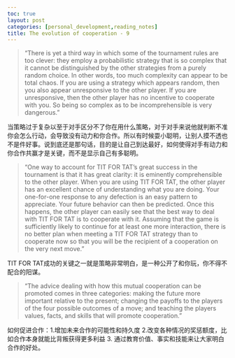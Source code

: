 ```yaml
---
toc: true
layout: post
categories: [personal_development,reading_notes]
title: The evolution of cooperation - 9
---
```

> “There is yet a third way in which some of the tournament rules are too clever: they employ a probabilistic strategy that is so complex that it cannot be distinguished by the other strategies from a purely random choice. In other words, too much complexity can appear to be total chaos. If you are using a strategy which appears random, then you also appear unresponsive to the other player. If you are unresponsive, then the other player has no incentive to cooperate with you. So being so complex as to be incomprehensible is very dangerous.”

当策略过于复杂以至于对手区分不了你在用什么策略，对于对手来说他就判断不准你会怎么行动，会导致没有动力和你合作。所以有时候耍小聪明，让别人摸不透也不是件好事。说到底还是那句话，目的是让自己到达最好，如何使得对手有动力和你合作共赢才是关键，而不是显示自己有多聪明。

> “One way to account for TIT FOR TAT’s great success in the tournament is that it has great clarity: it is eminently comprehensible to the other player. When you are using TIT FOR TAT, the other player has an excellent chance of understanding what you are doing. Your one-for-one response to any defection is an easy pattern to appreciate. Your future behavior can then be predicted. Once this happens, the other player can easily see that the best way to deal with TIT FOR TAT is to cooperate with it. Assuming that the game is sufficiently likely to continue for at least one more interaction, there is no better plan when meeting a TIT FOR TAT strategy than to cooperate now so that you will be the recipient of a cooperation on the very next move.”

TIT FOR TAT成功的关键之一就是策略非常明白，是一种公开了和你玩，你不得不配合的阳谋。

> “The advice dealing with how this mutual cooperation can be promoted comes in three categories: making the future more important relative to the present; changing the payoffs to the players of the four possible outcomes of a move; and teaching the players values, facts, and skills that will promote cooperation.”

如何促进合作：1.增加未来合作的可能性和持久度 2.改变各种情况的奖惩额度，比如合作本身就能比背叛获得更多利益 3. 通过教育价值、事实和技能来让大家明白合作的好处。

